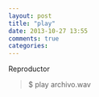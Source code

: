 ```yaml
---
layout: post
title: "play"
date: 2013-10-27 13:55
comments: true
categories: 
---
```

Reproductor

>$ play archivo.wav

